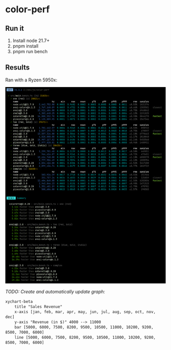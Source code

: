 # color-perf

## Run it

1. Install node 21.7+
1. pnpm install
1. pnpm run bench

## Results

Ran with a Ryzen 5950x:

![Results](./.github/img/results.webp)

_TODO: Create and automatically update graph:_

```mermaid
xychart-beta
    title "Sales Revenue"
    x-axis [jan, feb, mar, apr, may, jun, jul, aug, sep, oct, nov, dec]
    y-axis "Revenue (in $)" 4000 --> 11000
    bar [5000, 6000, 7500, 8200, 9500, 10500, 11000, 10200, 9200, 8500, 7000, 6000]
    line [5000, 6000, 7500, 8200, 9500, 10500, 11000, 10200, 9200, 8500, 7000, 6000]
```
